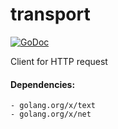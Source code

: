 # transport

[![GoDoc](https://godoc.org/github.com/webdeskltd/transport?status.svg)](https://godoc.org/github.com/webdeskltd/transport)

Client for HTTP request

#### Dependencies:

	- golang.org/x/text
	- golang.org/x/net

